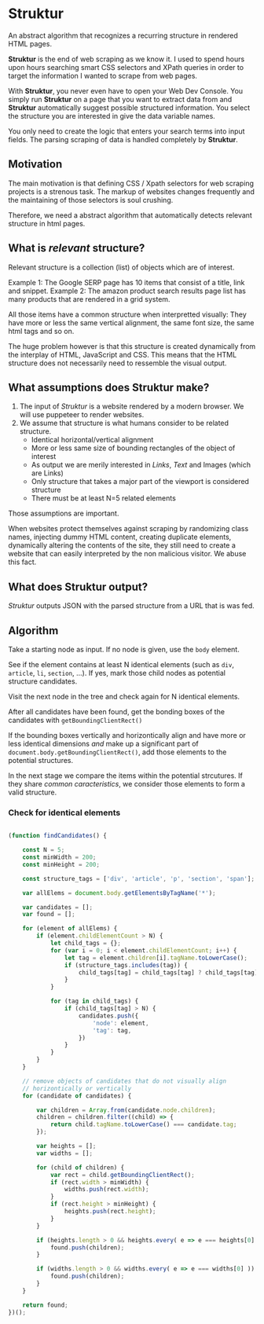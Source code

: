 # Struktur

An abstract algorithm that recognizes a recurring structure in rendered HTML pages.

**Struktur** is the end of web scraping as we know it. I used to spend hours upon hours
searching smart CSS selectors and XPath queries in order to target the information I 
wanted to scrape from web pages.

With **Struktur**, you never even have to open your Web Dev Console. You simply run 
**Struktur** on a page that you want to extract data from and **Struktur** automatically
suggest possible structured information. You select the structure you are interested in 
give the data variable names. 

You only need to create the logic that enters your search terms into input fields. The 
parsing scraping of data is handled completely by **Struktur**.


## Motivation

The main motivation is that defining CSS / Xpath selectors for web scraping projects is a 
strenous task. The markup of websites changes frequently and the maintaining of those selectors
is soul crushing.

Therefore, we need a abstract algorithm that automatically detects relevant structure in 
html pages. 


## What is *relevant* structure?

Relevant structure is a collection (list) of objects which are of interest. 

Example 1: The Google SERP page has 10 items that consist of a title, link and snippet.
Example 2: The amazon product search results page list has many products that are rendered in a grid system.

All those items have a common structure when interpretted visually: They have more or less 
the same vertical alignment, the same font size, the same html tags and so on.

The huge problem however is that this structure is created dynamically from the interplay of 
HTML, JavaScript and CSS. This means that the HTML structure does not necessarily need to ressemble
the visual output.


## What assumptions does Struktur make?

1. The input of *Struktur* is a website rendered by a modern browser. We will use puppeteer to render 
	websites.
2. We assume that structure is what humans consider to be related structure. 
	+ Identical horizontal/vertical alignment
	+ More or less same size of bounding rectangles of the object of interest
	+ As output we are merily interested in *Links*, *Text* and Images (which are Links) 
	+ Only structure that takes a major part of the viewport is considered structure
	+ There must be at least N=5 related elements

Those assumptions are important. 

When websites protect themselves against scraping by randomizing class names, injecting dummy HTML 
content, creating duplicate elements, dynamically altering the contents of the site, they still need
to create a website that can easily interpreted by the non malicious visitor. We abuse this fact.

## What does Struktur output?

*Struktur* outputs JSON with the parsed structure from a URL that is was fed. 


## Algorithm

Take a starting node as input. If no node is given, use the `body` element.

See if the element contains at least N identical elements (such as `div`, `article`, `li`, `section`, ...). If yes, mark those child nodes
as potential structure candidates.

Visit the next node in the tree and check again for N identical elements.

After all candidates have been found, get the bonding boxes of the candidates with `getBoundingClientRect()`

If the bounding boxes vertically and horizontically align and have more or less identical dimensions *and* make up 
a significant part of `document.body.getBoundingClientRect()`, add those elements to the potential structures.

In the next stage we compare the items within the potential strcutures. If they share *common caracteristics*, we consider
those elements to form a valid structure.


### Check for identical elements

```js

(function findCandidates() {

	const N = 5;
	const minWidth = 200;
	const minHeight = 200;

	const structure_tags = ['div', 'article', 'p', 'section', 'span'];

	var allElems = document.body.getElementsByTagName('*');

	var candidates = [];
	var found = [];

	for (element of allElems) {
		if (element.childElementCount > N) {
			let child_tags = {};
			for (var i = 0; i < element.childElementCount; i++) {
				let tag = element.children[i].tagName.toLowerCase();
				if (structure_tags.includes(tag)) {
					child_tags[tag] = child_tags[tag] ? child_tags[tag] + 1 : 1;
				}
			}

			for (tag in child_tags) {
				if (child_tags[tag] > N) {
					candidates.push({
						'node': element,
						'tag': tag,
					})
				}
			}
		}
	}

	// remove objects of candidates that do not visually align
	// horizontically or vertically
	for (candidate of candidates) {

		var children = Array.from(candidate.node.children);
		children = children.filter((child) => {
			return child.tagName.toLowerCase() === candidate.tag;
		});

		var heights = [];
		var widths = [];

		for (child of children) {
			var rect = child.getBoundingClientRect();
			if (rect.width > minWidth) {
				widths.push(rect.width);
			}
			if (rect.height > minHeight) {
				heights.push(rect.height);
			}
		}

		if (heights.length > 0 && heights.every( e => e === heights[0] )) {
			found.push(children);
		}

		if (widths.length > 0 && widths.every( e => e === widths[0] )) {
			found.push(children);
		}
	}

	return found;
})();
```